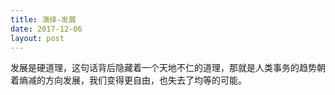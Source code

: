 ```yaml
---
title: 演绎-发展
date: 2017-12-06
layout: post
---
```


发展是硬道理，这句话背后隐藏着一个天地不仁的道理，那就是人类事务的趋势朝着熵减的方向发展，我们变得更自由，也失去了均等的可能。